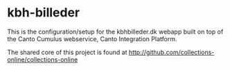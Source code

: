 # kbh-billeder

This is the configuration/setup for the kbhbilleder.dk webapp built on top of the Canto Cumulus webservice, Canto Integration Platform. 

The shared core of this project is found at http://github.com/collections-online/collections-online
